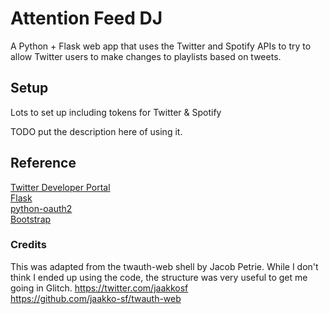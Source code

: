 # Attention Feed DJ

A Python + Flask web app that uses the Twitter and Spotify APIs to try to allow Twitter users to make changes to playlists based on tweets.

## Setup

Lots to set up including tokens for Twitter & Spotify

TODO put the description here of using it.

## Reference

[Twitter Developer Portal](https://developer.twitter.com/)  
[Flask](https://flask.pocoo.org/)  
[python-oauth2](https://github.com/simplegeo/python-oauth2)  
[Bootstrap](https://getbootstrap.com/)

### Credits

This was adapted from the twauth-web shell by Jacob Petrie. While I don't think I ended up using the code, the structure was very useful to get me going in Glitch.
https://twitter.com/jaakkosf  
https://github.com/jaakko-sf/twauth-web
